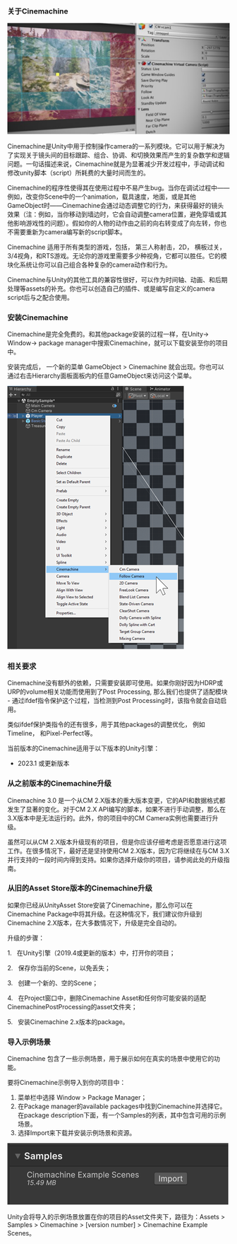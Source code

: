 ### 关于Cinemachine
![Cinemachine](../Figures/AboutCinemachine/Cinemachine_Intro.png)

Cinemachine是Unity中用于控制操作camera的一系列模块。它可以用于解决为了实现关于镜头间的目标跟踪、组合、协调、和切换效果而产生的复杂数学和逻辑问题。一句话描述来说，Cinemachine就是为显著减少开发过程中，手动调试和修改unity脚本（script）所耗费的大量时间而生的。

Cinemachine的程序性使得其在使用过程中不易产生bug。当你在调试过程中——例如，改变你Scene中的一个animation，载具速度，地面，或是其他GameObject时——Cinemachine会通过动态调整它的行为，来获得最好的镜头效果（注：例如，当你移动到墙边时，它会自动调整camera位置，避免穿墙或其他影响游戏性的问题）。假如你的人物的动作由之前的向右转变成了向左转，你也不需要重新为camera编写新的script脚本。

Cinemachine 适用于所有类型的游戏，包括， 第三人称射击，2D， 横板过关，3/4视角，和RTS游戏。无论你的游戏里需要多少种视角，它都可以胜任。它的模块化系统让你可以自己组合各种复杂的camera动作和行为。

Cinemachine与Unity的其他工具的兼容性很好，可以作为时间轴、动画、和后期处理等assets的补充。你也可以创造自己的插件、或是编写自定义的camera script后与之配合使用。



### 安装Cinemachine

Cinemachine是完全免费的。和其他package安装的过程一样，在Unity-> Window-> package manager中搜索Cinemachine，就可以下载安装至你的项目中。

安装完成后， 一个新的菜单 GameObject > Cinemachine 就会出现。你也可以通过右击Hierarchy面板面板内的任意GameObject来访问这个菜单。

![通过Hierarchy面板访问Cinemachine菜单](../Figures/AboutCinemachine/access-through-hierarchy.png)

### 相关要求
Cinemachine没有额外的依赖，只需要安装即可使用。如果你刚好因为HDRP或URP的volume相关功能而使用到了Post Processing, 那么我们也提供了适配模块 - 通过ifdef指令保护这个过程，当检测到Post Processing时，该指令就会自动启用。

类似ifdef保护类指令的还有很多，用于其他packages的调整优化， 例如Timeline， 和Pixel-Perfect等。

当前版本的Cinemachine适用于以下版本的Unity引擎：

- 2023.1 或更新版本

### 从之前版本的Cinemachine升级
Cinemachine 3.0 是一个从CM 2.X版本的重大版本变更，它的API和数据格式都发生了显著的变化。对于CM 2.X API编写的脚本，如果不进行手动调整，那么在3.X版本中是无法运行的。此外，你的项目中的CM Camera实例也需要进行升级。

虽然可以从CM 2.X版本升级现有的项目，但是你应该仔细考虑是否愿意进行这项工作。在很多情况下，最好还是坚持使用CM 2.X版本，因为它将继续在与CM 3.X并行支持的一段时间内得到支持。如果你选择升级你的项目，请参阅此处的升级指南。

### 从旧的Asset Store版本的Cinemachine升级
如果你已经从UnityAsset Store安装了Cinemachine，那么你可以在Cinemachine Package中将其升级。在这种情况下，我们建议你升级到Cinemachine 2.X版本，在大多数情况下，升级是完全自动的。

升级的步骤：

1.   在Unity引擎（2019.4或更新的版本）中，打开你的项目；

2.   保存你当前的Scene，以免丢失；

3.   创建一个新的、空的Scene；

4.   在Project窗口中，删除Cinemachine Asset和任何你可能安装的适配CinemachinePostProcessing的asset文件夹；

5.   安装Cinemachine 2.x版本的package。

### 导入示例场景
Cinemachine 包含了一些示例场景，用于展示如何在真实的场景中使用它的功能。

要将Cinemachine示例导入到你的项目中：

1. 菜单栏中选择 Window > Package Manager；
2. 在Package manager的available packages中找到Cinemachine并选择它。 在package description下面，有一个Samples的列表，其中包含可用的示例场景。
3. 选择Import来下载并安装示例场景和资源。 

![Import Samples示例](../Figures/AboutCinemachine/import_samples.png)

Unity会将导入的示例场景放置在你的项目的Asset文件夹下，路径为：Assets > Samples > Cinemachine > [version number] > Cinemachine Example Scenes。
